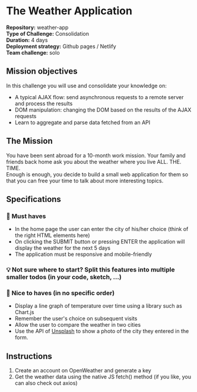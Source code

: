 # The Weather Application
**Repository:** weather-app  
**Type of Challenge:** Consolidation  
**Duration:** 4 days  
**Deployment strategy:** Github pages / Netlify  
**Team challenge:** solo  

## Mission objectives
In this challenge you will use and consolidate your knowledge on:
- A typical AJAX flow: send asynchronous requests to a remote server and process the results
- DOM manipulation: changing the DOM based on the results of the AJAX requests
- Learn to aggregate and parse data fetched from an API

## The Mission
You have been sent abroad for a 10-month work mission. Your family and friends back home ask you about the weather where you live ALL. THE. TIME.  
Enough is enough, you decide to build a small web application for them so that you can free your time to talk about more interesting topics.

## Specifications

### 🌱 Must haves
- In the home page the user can enter the city of his/her choice (think of the right HTML elements here)
- On clicking the SUBMIT button or pressing ENTER the application will display the weather for the next 5 days
- The application must be responsive and mobile-friendly

### 💡 Not sure where to start? Split this features into multiple smaller todos (in your code, sketch, ...)

### 🌼 Nice to haves (in no specific order)
- Display a line graph of temperature over time using a library such as Chart.js
- Remember the user's choice on subsequent visits
- Allow the user to compare the weather in two cities
- Use the API of [Unsplash](https://unsplash.com/) to show a photo of the city they entered in the form.

## Instructions
1. Create an account on OpenWeather and generate a key
2. Get the weather data using the native JS fetch() method (if you like, you can also check out axios)
